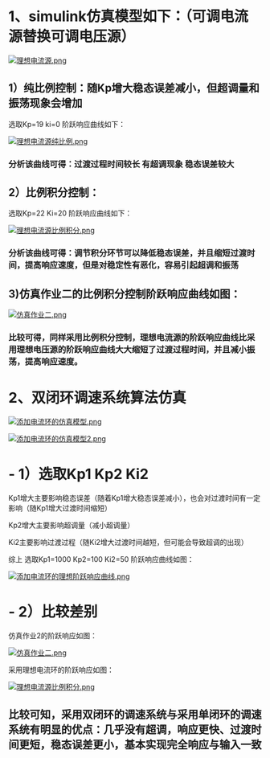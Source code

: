 # 1、simulink仿真模型如下：（可调电流源替换可调电压源）
[![理想电流源.png](https://i.loli.net/2019/04/30/5cc83204dd827.png)](https://i.loli.net/2019/04/30/5cc83204dd827.png)

## 1）纯比例控制：随Kp增大稳态误差减小，但超调量和振荡现象会增加
选取Kp=19 ki=0
阶跃响应曲线如下：

[![理想电流源纯比例.png](https://i.loli.net/2019/04/30/5cc8379149535.png)](https://i.loli.net/2019/04/30/5cc8379149535.png)

### 分析该曲线可得：过渡过程时间较长 有超调现象 稳态误差较大

## 2）比例积分控制：
选取Kp=22  Ki=20
阶跃响应曲线如下：

[![理想电流源比例积分.png](https://i.loli.net/2019/05/01/5cc8fa05ccef9.png)](https://i.loli.net/2019/05/01/5cc8fa05ccef9.png)

### 分析该曲线可得：调节积分环节可以降低稳态误差，并且缩短过渡时间，提高响应速度，但是对稳定性有恶化，容易引起超调和振荡

## 3)仿真作业二的比例积分控制阶跃响应曲线如图：
[![仿真作业二.png](https://i.loli.net/2019/05/01/5cc8fb067aa68.png)](https://i.loli.net/2019/05/01/5cc8fb067aa68.png)

### 比较可得，同样采用比例积分控制，理想电流源的阶跃响应曲线比采用理想电压源的阶跃响应曲线大大缩短了过渡过程时间，并且减小振荡，提高响应速度。

# 2、双闭环调速系统算法仿真

[![添加电流环的仿真模型.png](https://i.loli.net/2019/05/01/5cc8fcbf3cb63.png)](https://i.loli.net/2019/05/01/5cc8fcbf3cb63.png)

[![添加电流环的仿真模型2.png](https://i.loli.net/2019/05/01/5cc8fcd2aac30.png)](https://i.loli.net/2019/05/01/5cc8fcd2aac30.png)

# - 1）选取Kp1 Kp2 Ki2
Kp1增大主要影响稳态误差（随着Kp1增大稳态误差减小），也会对过渡时间有一定影响（随Kp1增大过渡时间缩短）

Kp2增大主要影响超调量（减小超调量）

Ki2主要影响过渡过程（随Ki2增大过渡时间越短，但可能会导致超调的出现）

综上 选取Kp1=1000 Kp2=100 Ki2=50 阶跃响应曲线如图：

[![添加电流环的理想阶跃响应曲线.png](https://i.loli.net/2019/05/01/5cc8fdc7752b8.png)](https://i.loli.net/2019/05/01/5cc8fdc7752b8.png)

# - 2）比较差别
仿真作业2的阶跃响应如图：

[![仿真作业二.png](https://i.loli.net/2019/05/01/5cc8fb067aa68.png)](https://i.loli.net/2019/05/01/5cc8fb067aa68.png)

采用理想电流环的阶跃响应如图：

[![理想电流源比例积分.png](https://i.loli.net/2019/05/01/5cc8fa05ccef9.png)](https://i.loli.net/2019/05/01/5cc8fa05ccef9.png)

## 比较可知，采用双闭环的调速系统与采用单闭环的调速系统有明显的优点：几乎没有超调，响应更快、过渡时间更短，稳态误差更小，基本实现完全响应与输入一致

